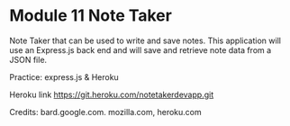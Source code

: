 # Module 11 Note Taker

Note Taker that can be used to write and save notes. This application will use an Express.js back end and will save and retrieve note data from a JSON file.

Practice: express.js & Heroku

Heroku link https://git.heroku.com/notetakerdevapp.git

Credits: bard.google.com. mozilla.com, heroku.com